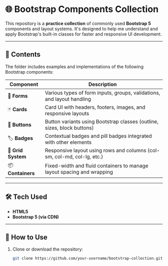 # 🌐 Bootstrap Components Collection

This repository is a **practice collection** of commonly used **Bootstrap 5** components and layout systems. It's designed to help me understand and apply Bootstrap's built-in classes for faster and responsive UI development.

---

## 📁 Contents

The folder includes examples and implementations of the following Bootstrap components:

| Component      | Description                                                                 |
|----------------|-----------------------------------------------------------------------------|
| 🧾 **Forms**        | Various types of form inputs, groups, validations, and layout handling    |
| 🃏 **Cards**        | Card UI with headers, footers, images, and responsive layouts             |
| 🔘 **Buttons**      | Button variants using Bootstrap classes (outline, sizes, block buttons)  |
| 🏷️ **Badges**       | Contextual badges and pill badges integrated with other elements         |
| 🧱 **Grid System**  | Responsive layout using rows and columns (col-sm, col-md, col-lg, etc.)   |
| 📦 **Containers**   | Fixed-width and fluid containers to manage layout spacing and wrapping    |

---

## 🛠️ Tech Used

- **HTML5**
- **Bootstrap 5 (via CDN)**

---

## 🚀 How to Use

1. Clone or download the repository:
   ```bash
   git clone https://github.com/your-username/bootstrap-collection.git
